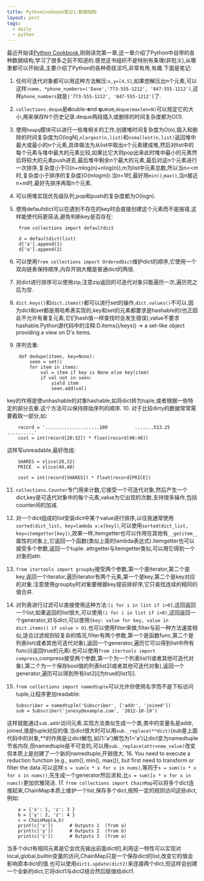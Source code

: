 ```yaml
---
title: PythonCookbook笔记1:数据结构
layout: post
tags:
  - daily
  - python
---
```


最近开始读[Python Cookbook](http://chimera.labs.oreilly.com/books/1230000000393/),刚刚读完第一章,这一章介绍了Python中自带的各种数据结构,学习了很多之前不知道的.感觉这书组织不是特别有条理(非贬义),从哪里都可以开始读,主要介绍了Python的各种奇技淫巧,非常有用,有趣.下面是笔记:

1. 任何可迭代对象都可以用这种方法解压:`x,y=[4,5]`,如果想解压出n个元素,可以这样:`name, *phone_numbers=('Dave','773-555-1212', '847-555-1212')`,这样`phone_numbers`就是`['773-555-1212', '847-555-1212']`了.
2. `collections.deque`是**d**ouble-**e**nd **q**ueue,`deque(maxlen=N)`可以规定它的大小,用来保存N个历史记录.deque两段插入或删除的时间复杂度都为O(1).
3. 使用`heapq`模块可以进行一些堆相关的工作,创建堆时间复杂度为O(n),插入和删除的时间复杂度为O(logN),`nlargest(n,list)`和`nsmallest(n,list)`返回堆中最大或最小的n个元素,具体做法为从list中取出n个元素建成堆,然后对list中的每个元素与堆中最大的元素比较,如果比它大则pop出来此时堆中最小的元素然后将较大的元素push进去,最后堆中剩余n个最大的元素,最后对这n个元素进行一次排序,复杂度小于O(n+mlog(n)+nlog(n)),m为list中元素总数,所以当n<<m时,复杂度小于排序的复杂度(O(mlogm)).当n=1时,最好用`min()`,`max()`,当n接近n+m时,最好先排序再取n个元素.
4. 可以用堆实现优先级队列,pop和push的复杂度都为O(logn).
5. 使用defaultdict可以在遇到不存在的key时会直接创建这个元素而不是报错,这样能使代码更简洁,避免判断key是否存在:

		from collections import defaultdict
	
		d = defaultdict(list)
		d['a'].append(1)
		d['a'].append(2)
6. 可以使用`from collections import OrderedDict`维护dict的顺序,它使用一个双向链表保持顺序,内存开销大概是普通dict的两倍.
7. 对dict进行排序可以使用zip,注意zip返回的可迭代对象只能遍历一次,遍历完之后为空.
8. `dict.keys()`和`dict.items()`都可以进行set的操作,`dict.values()`不可以.因为dict和set都是用哈希表实现的,key和set的元素都要求是hashable的(也正因此不允许有重复元素,它们hash值一样查找时会发生错误),value不要求hashable.Python源代码中的注释:D.items()/keys() -> a set-like object providing a view on D's items.
9. 序列去重:

		def dedupe(items, key=None):
			seen = set()
			for item in items:
				val = item if key is None else key(item)
				if val not in seen:
					yield item
					seen.add(val)
key的作用是使unhashable的对象hashable,如将dict转为tuple,或者根据一些特定的部分去重.这个方法可以保持原始序列的顺序.
10. 对于比较dirty的数据常常需要截取一部分,如:

		record = '....................100          .......513.25     ..........'
		cost = int(record[20:32]) * float(record[40:48])
这样写unreadable,最好改成:

		SHARES = slice(20,32)
		PRICE  = slice(40,48)
		
		cost = int(record[SHARES]) * float(record[PRICE])
		
11. `collections.Counter`专门用来计数,它接受一个可迭代对象,然后产生一个dict,key是可迭代对象中的每个元素,value为它出现的次数,支持很多操作,包括counter间的加减.
12. 对一个dict组成的list安装dict中某个value进行排序,以往我通常使用`sorted(dict_list, key=lambda x:x[key])`,可以使用`sorted(dict_list, key=itemgetter[key])`,效果一样,itemgetter也可以作用在其他有`__getitem__`属性的对象上,它返回一个函数(类似上面的lambda表达式).itemgetter也可以接受多个参数,返回一个tuple. attrgetter与itemgetter类似,可以用它得到一个对象的attr.
13. `from itertools import groupby`接受两个参数,第一个是iterator,第二个是key,返回一个iterator,遍历iterator有两个元素,第一个是key,第二个是key对应的对象.注意使用groupby时对象要根据key提前排好序,它只查找连续的相同的值合并.
14. 对列表进行过滤可以直接使用这种方法:`[i for i in list if i>0]`,这回返回一个list,如果返回的list很大,可以使用`(i for i in list if i>0)`,这回返回一个generator,对与dict,可以使用`{key: value for key, value in dict.items() if value > 0}`.也可以使用filter来做,filter与前一种方法速度相似,适合过滤规则较复杂的情况,filter有两个参数,第一个是函数func,第二个是列表list(或者其他可迭代对象),返回一个generator,遍历它可以得到list中所有func(i)返回true的元素i.也可以使用`from itertools import compress`,compress接受两个参数,第一个为一个列表list1(或者其他可迭代对象),第二个为一个保存bool值的列表list2(或者其他可迭代对象),返回一个generator,遍历可以得到所有list2[i]为true的list1[i].
15. `from collections import namedtuple`可以允许你使用名字而不是下标访问tuple,让程序更加readable:

		Subscriber = namedtuple('Subscriber', ['addr', 'joined'])
		sub = Subscriber('jonesy@example.com', '2012-10-19')
这样就能通过`sub.addr`访问元素.实现方法类似生成一个类,类中的变量名是addr, joined,值是tuple对应的值.当dict很大时可以用`sub._replace(**dict)`(sub是上面代码中的对象,**的作用是让dict解包,如{1:'a'}解包为1='a')让dict变为namedtuple节省内存,但namedtuple是不可变的,可以用`sub._replace(attr=new_value)`改变但本质上是创建了一个新的namedtuple,开销很大.
16. You need to execute a reduction function (e.g., sum(), min(), max()), but first need to transform or filter the data.可以这样:`s = sum(x * x for x in nums)`,等同于`s = sum((x * x for x in nums))`,先生成一个generator然后求和,比`s = sum([x * x for x in nums])`更加优雅简洁.
17. `from collections import ChainMap`可以将多个dict连接起来,ChainMap本质上维护一个list,保存多个dict,按照一定的规则访问这些dict,例如:

		a = {'x': 1, 'z': 3 }
		b = {'y': 2, 'z': 4 }
		c = ChainMap(a,b)
		print(c['x'])      # Outputs 1  (from a)
		print(c['y'])      # Outputs 2  (from b)
		print(c['z'])      # Outputs 3  (from a)
当多个dict有相同元素是它会优先输出前面dict的,利用这一特性可以实现对local,global,builtin变量的访问,ChainMap只是一个保存dict的list,改变它的值会影响原本dict的值.也可以使用`dict1.update(dict2)`来连接两个dict,但这样会创建一个全新的dict,它将dict1与dict2结合然后赋值给dict1.